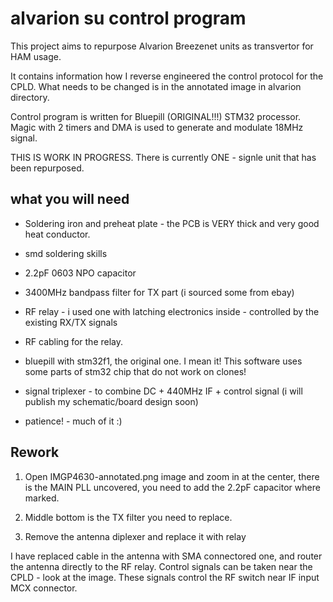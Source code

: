 # alvarion su control program

This project aims to repurpose Alvarion Breezenet units as transvertor for HAM usage.

It contains information how I reverse engineered the control protocol for the CPLD. What needs to be changed is in the annotated image in alvarion directory.


Control program is written for Bluepill (ORIGINAL!!!) STM32 processor. Magic with 2 timers and DMA is used to generate and modulate 18MHz signal.


THIS IS WORK IN PROGRESS. There is currently ONE - signle unit that has been repurposed.

## what you will need


* Soldering iron and preheat plate - the PCB is VERY thick and very good heat conductor.
* smd soldering skills
* 2.2pF 0603 NPO capacitor
* 3400MHz bandpass filter for TX part (i sourced some from ebay)
* RF relay - i used one with latching electronics inside - controlled by the existing RX/TX signals
* RF cabling for the relay.

* bluepill with stm32f1, the original one. I mean it! This software uses some parts of stm32 chip that do not work on clones!
* signal triplexer - to combine DC + 440MHz IF + control signal (i will publish my schematic/board design soon)

* patience! - much of it :)


## Rework

1. Open IMGP4630-annotated.png image and zoom in at the center, there is the MAIN PLL uncovered, you need to add the 2.2pF capacitor where marked.

2. Middle bottom is the TX filter you need to replace.

3. Remove the antenna diplexer and replace it with relay 

I have replaced cable in the antenna with SMA connectored one, and router the antenna directly to the RF relay.
Control signals can be taken near the CPLD - look at the image. These signals control the RF switch near IF input MCX connector.
